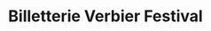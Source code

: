 ---
title: "Billetterie Verbier Festival"
url: /verbier/billetterie-verbier-festival/
shop: Tickets
---